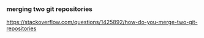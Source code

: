 ### merging two git repositories
https://stackoverflow.com/questions/1425892/how-do-you-merge-two-git-repositories
